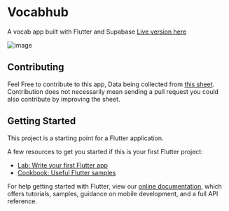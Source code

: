 # Vocabhub

A vocab app built with Flutter and Supabase
[Live version here](https://wordshub.web.app/#/) 

![image](https://user-images.githubusercontent.com/31410839/120900881-131b2d00-c655-11eb-8c00-6aafade70d29.png)


## Contributing

Feel Free to contribute to this app, Data being collected from [this sheet](https://docs.google.com/spreadsheets/d/1G1RtQfsEDqHhHP4cgOpO9x_ZtQ1dYa6QrGCq3KFlu50/edit#gid=0). Contribution does not necessarily mean sending a pull request you could also contribute by improving the sheet.
 

## Getting Started

This project is a starting point for a Flutter application.

A few resources to get you started if this is your first Flutter project:

- [Lab: Write your first Flutter app](https://flutter.dev/docs/get-started/codelab)
- [Cookbook: Useful Flutter samples](https://flutter.dev/docs/cookbook)

For help getting started with Flutter, view our
[online documentation](https://flutter.dev/docs), which offers tutorials,
samples, guidance on mobile development, and a full API reference.
